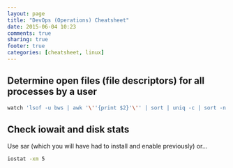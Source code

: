 ```yaml
---
layout: page
title: "DevOps (Operations) Cheatsheet"
date: 2015-06-04 10:23
comments: true
sharing: true
footer: true
categories: [cheatsheet, linux]
---
```


## Determine open files (file descriptors) for all processes by a user
```bash
watch 'lsof -u bws | awk '\''{print $2}'\'' | sort | uniq -c | sort -n'
```

## Check iowait and disk stats
Use sar (which you will have had to install and enable previously) or...

```bash
iostat -xm 5
```
